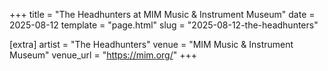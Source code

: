 +++
title = "The Headhunters at MIM Music & Instrument Museum"
date = 2025-08-12
template = "page.html"
slug = "2025-08-12-the-headhunters"

[extra]
artist = "The Headhunters"
venue = "MIM Music & Instrument Museum"
venue_url = "https://mim.org/"
+++
